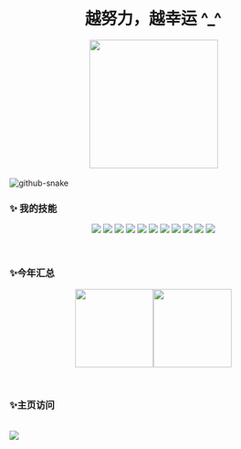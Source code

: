 <!-- 动态字 -->

<!--<h1 align="center"> <img src="https://readme-typing-svg.herokuapp.com/?lines=留下来一起生活。&center=true&size=30"> </h1>-->
<div align="center">
  <h1>越努力，越幸运 ^_^</h1>
  <!-- knock code pictures 敲代码的图片 -->
  <picture>
    <source media="(prefers-color-scheme: dark)" srcset="https://cdn.jsdelivr.net/gh/sun0225SUN/sun0225SUN/assets/images/coding.gif" />
    <source media="(prefers-color-scheme: light)" srcset="https://cdn.jsdelivr.net/gh/sun0225SUN/sun0225SUN/assets/images/developer.svg" height="225px" />
    <img src="https://cdn.jsdelivr.net/gh/sun0225SUN/sun0225SUN/assets/images/coding.gif" />
  </picture>
  </div>
<br/>
    <!-- Snake Code Contribution Map 贪吃蛇代码贡献图 -->
  <picture>
    <source media="(prefers-color-scheme: dark)" srcset="https://cdn.jsdelivr.net/gh/sun0225SUN/sun0225SUN/profile-snake-contrib/github-contribution-grid-snake-dark.svg" />
    <source media="(prefers-color-scheme: light)" srcset="https://cdn.jsdelivr.net/gh/sun0225SUN/sun0225SUN/profile-snake-contrib/github-contribution-grid-snake.svg" />
    <img alt="github-snake" src="https://cdn.jsdelivr.net/gh/sun0225SUN/sun0225SUN/profile-snake-contrib/github-contribution-grid-snake-dark.svg" />
  </picture>
<br/>

<!-- run 图片 
<div  align="center" style="display: flex; justify-content: center; align="center"; height: 100vh;">
  <img src="https://cdn.jsdelivr.net/gh/sun0225SUN/sun0225SUN/assets/images/man_run.png" alt="Running Man" width="150" height="150">
</div>-->

### ✨ 我的技能   

<div align="center">
   
![](https://img.shields.io/badge/-Java-4C7491?style=flat-square&logo=java&logoColor=fff)
![](https://img.shields.io/badge/-Spring-5FB832?style=flat-square&logo=Spring&logoColor=fff)
![](https://img.shields.io/badge/-Python-3e74a2?style=flat-square&logo=Python&logoColor=fff)
![](https://img.shields.io/badge/-Node.js-339933?style=flat-square&logo=Node.js&logoColor=fff)
![](https://img.shields.io/badge/-Vue-4fc08d?style=flat-square&logo=Vue.js&logoColor=fff)
![](https://img.shields.io/badge/-React-2d98ce?style=flat-square&logo=React&logoColor=fff)
![](https://img.shields.io/badge/-Docker-2496ED?style=flat-square&logo=Docker&logoColor=fff)
![](https://img.shields.io/badge/-Linux-000000?style=flat-square&logo=Linux&logoColor=fff)
![](https://img.shields.io/badge/-MySQL-4479A1?style=flat-square&logo=MySQL&logoColor=fff)
![](https://img.shields.io/badge/-Redis-DC382D?style=flat-square&logo=Redis&logoColor=fff)
![](https://img.shields.io/badge/-Git-E84E31?style=flat-square&logo=Git&logoColor=fff)



</div>

<br/>

### ✨今年汇总 

<div align="center">

<img align="" height="137px" src="https://github-readme-stats.vercel.app/api?username=xiangxiang62&hide_title=true&hide_border=true&show_icons=true&include_all_commits=true&line_height=21&bg_color=0,EC6C6C,FFD479,FFFC79,73FA79&theme=graywhite&locale=cn" /><img align="" height="137px" src="https://github-readme-stats.vercel.app/api/top-langs/?username=xiangxiang62&hide_title=true&hide_border=true&layout=compact&bg_color=0,73FA79,73FDFF,D783FF&theme=graywhite&locale=cn" />
</div>




<!--
<p align="center">
   Star 数 
  <a href="https://github.com/anuraghazra/github-readme-stats">
    <img src="https://github-readme-stats.vercel.app/api?username=xiangxiang62" alt="xiangxiang62's GitHub stats">
  </a>
</p>
-->


<br/>





### ✨主页访问 

<p align="center">
  <!-- 举牌访问 -->
 <!-- <img src="https://count.getloli.com/get/@:xiangxiang62?theme=gelbooru-h" alt="举牌访问"> -->
</p>


<br/>
<!-- just img 图片 -->
<img src="https://cdn.jsdelivr.net/gh/sun0225SUN/sun0225SUN/assets/images/icon.png" />

